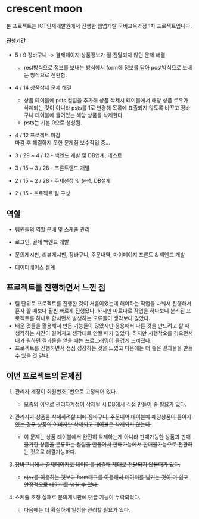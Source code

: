 # crescent moon

본 프로젝트는 ICT인재개발원에서 진행한 웹앱개발 국비교육과정 1차 프로젝트입니다.<br>

#### 진행기간

- 5 / 9 장바구니 -> 결제페이지 상품정보가 잘 전달되지 않던 문제 해결
  - rest방식으로 정보를 보내는 방식에서 form에 정보를 담아 post방식으로 보내는 방식으로 전환함.
- 4 / 14 상품삭제 문제 해결
  - 상품 테이블에 psts 컬럼을 추가해 상품 삭제시 테이블에서 해당 상품 로우가 삭제되는 것이 아니라 psts를 1로 변경해 목록에 표출되지 않도록 바꾸고 장바구니 테이블에 들어있는 해당 상품을 삭제한다.
  - psts는 기본 0으로 생성됨.
- 4 / 12 프로젝트 마감<br>마감 후 해결하지 못한 문제점 보수작업 중...
- 3 / 29 ~ 4 / 12 - 백엔드 개발 및 DB연계, 테스트
- 3 / 15 ~ 3 / 28 - 프론트엔드 개발

- 2 / 15 ~ 2 / 28 - 주제선정 및 분석, DB설계
- 2 / 15 - 프로젝트 팀 구성



## 역할

- 팀원들의 역할 분배 및 스케쥴 관리

- 로그인, 결제 백엔드 개발
- 문의게시판, 리뷰게시판, 장바구니, 주문내역, 마이페이지 프론트 & 백엔드 개발
- 데이터베이스 설계



## 프로젝트를 진행하면서 느낀 점

- 팀 단위로 프로젝트를 진행한 것이 처음이었는데 해야하는 작업을 나눠서 진행해서 혼자 할 때보다 훨씬 빠르게 진행됐다.
  하지만 따로따로 작업을 하다보니 분리된 프로젝트를 하나로 합치면서 발생하는 오류들이 생각보다 많았다.
- 배운 것들을 활용해서 만든 기능들이 많았지만 응용해서 다른 것을 만드려고 할 때 생각하는 시간이 길어지고 생각대로 안될 때가 많았다.
  하지만 시행착오를 겪으면서 내가 원하던 결과물을 얻을 때는 프로그래밍이 즐겁게 느껴졌다.
- 프로젝트를 진행하면서 점점 성장하는 것을 느꼈고 다음에는 더 좋은 결과물을 만들 수 있을 것 같다.



## 이번 프로젝트의 문제점

1. 관리자 계정이 회원번호 1번으로 고정되어 있다.
   - 모종의 이유로 관리자계정이 삭제될 시 DB에서 직접 만들어 줄 필요가 있다.

2. ~~관리자가 상품을 삭제하려할 때에 장바구니, 주문내역 테이블에 해당상품이 들어가있는 경우 상품의 이미지만 삭제되고 테이블은 삭제되지 않는다.~~
   - ~~이 문제는 상품 테이블에서 완전히 삭제하는게 아니라 판매가능한 상품과 판매 불가한 상품을 분류하는 컬럼을 만들어서 판매가능에서 판매불가능으로 전환하는 것으로 해결가능하다.~~

3. ~~장바구니에서 결제페이지로 데이터를 넘길때 제대로 전달되지 않을때가 있다.~~
   - ~~ajax를 이용하는 것보다 form태그를 이용해서 데이터를 넘기는 것이 더 쉽고 안정적으로 데이터를 넘길 수 있다.~~

4. 스케쥴 조정 실패로 문의게시판에 댓글 기능이 누락되었다.
   - 다음에는 더 확실하게 일정을 관리할 필요가 있다.